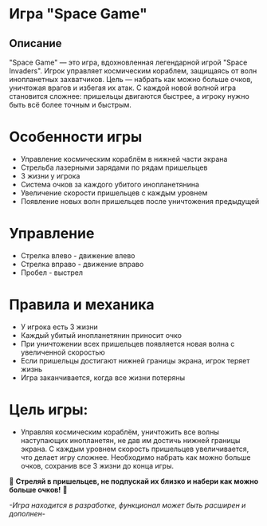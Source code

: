 # Игра "Space Game"
## Описание
"Space Game" — это игра, вдохновленная легендарной игрой "Space Invaders". Игрок управляет космическим кораблем, защищаясь от волн инопланетных захватчиков. Цель — набрать как можно больше очков, уничтожая врагов и избегая их атак. С каждой новой волной игра становится сложнее: пришельцы двигаются быстрее, а игроку нужно быть всё более точным и быстрым.

# Особенности игры
- Управление космическим кораблём в нижней части экрана
- Стрельба лазерными зарядами по рядам пришельцев
- 3 жизни у игрока
- Система очков за каждого убитого инопланетянина
- Увеличение скорости пришельцев с каждым уровнем
- Появление новых волн пришельцев после уничтожения предыдущей

# Управление
- Стрелка влево - движение влево
- Стрелка вправо - движение вправо
- Пробел - выстрел

# Правила и механика
- У игрока есть 3 жизни
- Каждый убитый инопланетянин приносит очко
- При уничтожении всех пришельцев появляется новая волна с увеличенной скоростью
- Если пришельцы достигают нижней границы экрана, игрок теряет жизнь
- Игра заканчивается, когда все жизни потеряны

# Цель игры:
- Управляя космическим кораблём, уничтожить все волны наступающих инопланетян, не дав им достичь нижней границы экрана. 
С каждым уровнем скорость пришельцев увеличивается, что делает игру сложнее. 
Необходимо набрать как можно больше очков, сохранив все 3 жизни до конца игры.

🔫 **Стреляй в пришельцев, не подпускай их близко и набери как можно больше очков!** 🚀

_-Игра находится в разработке, функционал может быть расширен и дополнен-_